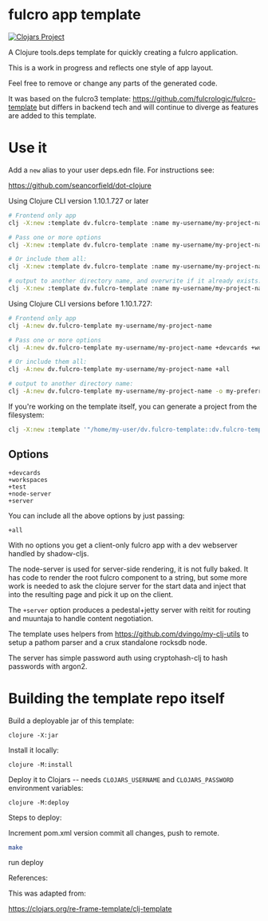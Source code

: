 # fulcro app template

[![Clojars Project](https://img.shields.io/clojars/v/dv.fulcro-template/clj-template.svg)](https://clojars.org/dv.fulcro-template/clj-template)

A Clojure tools.deps template for quickly creating a fulcro application.

This is a work in progress and reflects one style of app layout.

Feel free to remove or change any parts of the generated code.

It was based on the fulcro3 template: https://github.com/fulcrologic/fulcro-template
but differs in backend tech and will continue to diverge as features are added to this template.

# Use it

Add a `new` alias to your user deps.edn file. For instructions see:

https://github.com/seancorfield/dot-clojure



Using Clojure CLI version 1.10.1.727 or later
```bash
# Frontend only app
clj -X:new :template dv.fulcro-template :name my-username/my-project-name

# Pass one or more options
clj -X:new :template dv.fulcro-template :name my-username/my-project-name :args '["+devcards" "+workspaces" "+test" "+node-server" "+server"]'

# Or include them all:
clj -X:new :template dv.fulcro-template :name my-username/my-project-name :args '["+all"]'

# output to another directory name, and overwrite if it already exists:
clj -X:new :template dv.fulcro-template :name my-username/my-project-name :output '"my-preferred-project-name"' :force true
```

Using Clojure CLI versions before 1.10.1.727:

```bash
# Frontend only app
clj -A:new dv.fulcro-template my-username/my-project-name

# Pass one or more options
clj -A:new dv.fulcro-template my-username/my-project-name +devcards +workspaces +test +node-server +server

# Or include them all:
clj -A:new dv.fulcro-template my-username/my-project-name +all

# output to another directory name:
clj -A:new dv.fulcro-template my-username/my-project-name -o my-preferred-project-name
```

If you're working on the template itself, you can generate a project from the filesystem:

```bash
clj -X:new :template '"/home/my-user/dv.fulcro-template::dv.fulcro-template"' :name my-group/my-project
```

## Options

```
+devcards
+workspaces
+test
+node-server
+server
```

You can include all the above options by just passing:
```
+all
```

With no options you get a client-only fulcro app with a dev webserver handled by shadow-cljs.

The node-server is used for server-side rendering, it is not fully baked.
It has code to render the root fulcro component to a string, but some more work is needed
to ask the clojure server for the start data and inject that into the resulting page and pick it up
on the client.

The `+server` option produces a pedestal+jetty server with reitit for routing and muuntaja 
to handle content negotiation.

The template uses helpers from https://github.com/dvingo/my-clj-utils
to setup a pathom parser and a crux standalone rocksdb node.

The server has simple password auth using cryptohash-clj to hash passwords with argon2.

# Building the template repo itself

Build a deployable jar of this template:

    clojure -X:jar

Install it locally:

    clojure -M:install

Deploy it to Clojars -- needs `CLOJARS_USERNAME` and `CLOJARS_PASSWORD` environment variables:

    clojure -M:deploy

Steps to deploy:

Increment pom.xml version
commit all changes, push to remote.
```bash
make
```
run deploy

References:

This was adapted from:

https://clojars.org/re-frame-template/clj-template
